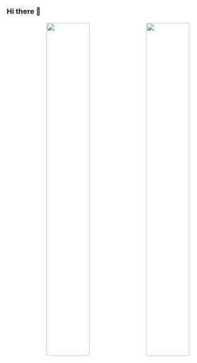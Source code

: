 ### Hi there 👋
<p align="center">
  <!-- USER INFORMATION -->
  <img width="44%" src="https://github-readme-stats-sigma-five.vercel.app/api?username=novalsh&show_icons=true&layout=compact&langs_count=7&hide=html&bg_color=00000000&hide_border=true&title_color=00B2EE&text_color=6aa84f">
  <!-- USER LANGUAGE -->
  <img width="44%" src="https://github-readme-stats-sigma-five.vercel.app/api/top-langs/?username=novalsh&layout=compact&langs_count=10&bg_color=00000000&hide_border=true&title_color=00B2EE&text_color=6aa84f&hide=Jupyter notebook">
</p>
